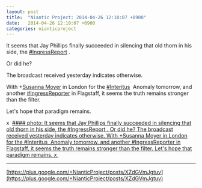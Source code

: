 ```yaml
---
layout: post
title:  "Niantic Project: 2014-04-26 12:10:07 +0900"
date:   2014-04-26 12:10:07 +0900
categories: nianticproject
---
```

It seems that Jay Phillips finally succeeded in silencing that old thorn in his side, the  [#IngressReport](https://plus.google.com/s/%23IngressReport "") . 

Or did he?

The broadcast received yesterday indicates otherwise.

With +[Susanna Moyer](https://plus.google.com/101560858827970533247 "") in London for the  [#Interitus](https://plus.google.com/s/%23Interitus "")  Anomaly tomorrow, and another [#IngressReporter](https://plus.google.com/s/%23IngressReporter "") in Flagstaff, it seems the truth remains stronger than the filter.

Let's hope that paradigm remains.

x 
[#### photo: It seems that Jay Phillips finally succeeded in silencing that old thorn in his side, the #IngressReport .
Or did he?
The broadcast received yesterday indicates otherwise.
With +Susanna Moyer in London for the #Interitus  Anomaly tomorrow, and another #IngressReporter in Flagstaff, it seems the truth remains stronger than the filter.
Let's hope that paradigm remains.
x ](https://lh5.googleusercontent.com/--AJMeoMliXg/U1siUEmpumI/AAAAAAAAZ_o/_5T4Fw-zY3w/w1200-h1553/Reporter.png "")
- - -
[https://plus.google.com/+NianticProject/posts/XZdGVmJgtuv](https://plus.google.com/+NianticProject/posts/XZdGVmJgtuv)
